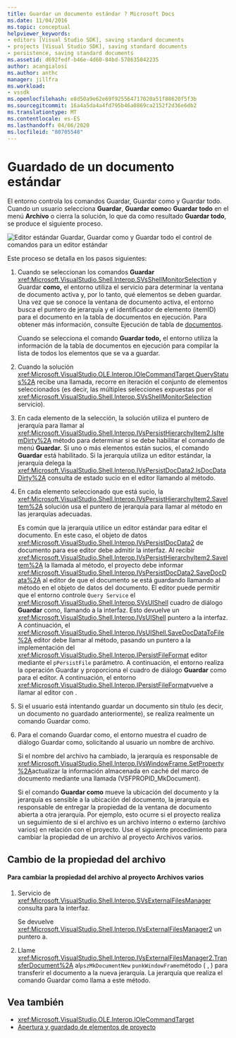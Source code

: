 ```yaml
---
title: Guardar un documento estándar ? Microsoft Docs
ms.date: 11/04/2016
ms.topic: conceptual
helpviewer_keywords:
- editors [Visual Studio SDK], saving standard documents
- projects [Visual Studio SDK], saving standard documents
- persistence, saving standard documents
ms.assetid: d692fedf-b46e-4d60-84bd-578635042235
author: acangialosi
ms.author: anthc
manager: jillfra
ms.workload:
- vssdk
ms.openlocfilehash: e8d50a9e62e69f925564717020a51f88620f5f3b
ms.sourcegitcommit: 16a4a5da4a4fd795b46a0869ca2152f2d36e6db2
ms.translationtype: MT
ms.contentlocale: es-ES
ms.lasthandoff: 04/06/2020
ms.locfileid: "80705548"
---
```

# <a name="saving-a-standard-document"></a>Guardado de un documento estándar
El entorno controla los comandos Guardar, Guardar como y Guardar todo. Cuando un usuario selecciona **Guardar**, **Guardar como**o **Guardar todo** en el menú **Archivo** o cierra la solución, lo que da como resultado **Guardar todo**, se produce el siguiente proceso.

 ![Editor estándar](../../extensibility/internals/media/public.gif "Público") Guardar, Guardar como y Guardar todo el control de comandos para un editor estándar

 Este proceso se detalla en los pasos siguientes:

1. Cuando se seleccionan los comandos **Guardar** <xref:Microsoft.VisualStudio.Shell.Interop.SVsShellMonitorSelection> y Guardar **como,** el entorno utiliza el servicio para determinar la ventana de documento activa y, por lo tanto, qué elementos se deben guardar. Una vez que se conoce la ventana de documento activa, el entorno busca el puntero de jerarquía y el identificador de elemento (itemID) para el documento en la tabla de documentos en ejecución. Para obtener más información, consulte Ejecución de tabla de [documentos](../../extensibility/internals/running-document-table.md).

    Cuando se selecciona el comando **Guardar todo,** el entorno utiliza la información de la tabla de documentos en ejecución para compilar la lista de todos los elementos que se va a guardar.

2. Cuando la solución <xref:Microsoft.VisualStudio.OLE.Interop.IOleCommandTarget.QueryStatus%2A> recibe una llamada, recorre en iteración el conjunto de elementos seleccionados (es decir, las múltiples selecciones expuestas por el <xref:Microsoft.VisualStudio.Shell.Interop.SVsShellMonitorSelection> servicio).

3. En cada elemento de la selección, la solución utiliza el puntero de jerarquía para llamar al <xref:Microsoft.VisualStudio.Shell.Interop.IVsPersistHierarchyItem2.IsItemDirty%2A> método para determinar si se debe habilitar el comando de menú **Guardar.** Si uno o más elementos están sucios, el comando **Guardar** está habilitado. Si la jerarquía utiliza un editor estándar, la jerarquía delega la <xref:Microsoft.VisualStudio.Shell.Interop.IVsPersistDocData2.IsDocDataDirty%2A> consulta de estado sucio en el editor llamando al método.

4. En cada elemento seleccionado que está sucio, la <xref:Microsoft.VisualStudio.Shell.Interop.IVsPersistHierarchyItem2.SaveItem%2A> solución usa el puntero de jerarquía para llamar al método en las jerarquías adecuadas.

    Es común que la jerarquía utilice un editor estándar para editar el documento. En este caso, el objeto de datos <xref:Microsoft.VisualStudio.Shell.Interop.IVsPersistDocData2> de documento para ese editor debe admitir la interfaz. Al recibir <xref:Microsoft.VisualStudio.Shell.Interop.IVsPersistHierarchyItem2.SaveItem%2A> la llamada al método, el proyecto debe informar <xref:Microsoft.VisualStudio.Shell.Interop.IVsPersistDocData2.SaveDocData%2A> al editor de que el documento se está guardando llamando al método en el objeto de datos del documento. El editor puede permitir que el entorno controle `Query Service` el <xref:Microsoft.VisualStudio.Shell.Interop.SVsUIShell> cuadro de diálogo **Guardar** como, llamando a la interfaz. Esto devuelve un <xref:Microsoft.VisualStudio.Shell.Interop.IVsUIShell> puntero a la interfaz. A continuación, el <xref:Microsoft.VisualStudio.Shell.Interop.IVsUIShell.SaveDocDataToFile%2A> editor debe llamar al método, pasando un puntero a la implementación del <xref:Microsoft.VisualStudio.Shell.Interop.IPersistFileFormat> editor mediante el `pPersistFile` parámetro. A continuación, el entorno realiza la operación Guardar y proporciona el cuadro de diálogo **Guardar** como para el editor. A continuación, el entorno <xref:Microsoft.VisualStudio.Shell.Interop.IPersistFileFormat>vuelve a llamar al editor con .

5. Si el usuario está intentando guardar un documento sin título (es decir, un documento no guardado anteriormente), se realiza realmente un comando Guardar como.

6. Para el comando Guardar como, el entorno muestra el cuadro de diálogo Guardar como, solicitando al usuario un nombre de archivo.

    Si el nombre del archivo ha cambiado, la jerarquía es responsable de <xref:Microsoft.VisualStudio.Shell.Interop.IVsWindowFrame.SetProperty%2A>actualizar la información almacenada en caché del marco de documento mediante una llamada (VSFPROPID_MkDocument).

   Si el comando **Guardar como** mueve la ubicación del documento y la jerarquía es sensible a la ubicación del documento, la jerarquía es responsable de entregar la propiedad de la ventana de documento abierta a otra jerarquía. Por ejemplo, esto ocurre si el proyecto realiza un seguimiento de si el archivo es un archivo interno o externo (archivo varios) en relación con el proyecto. Use el siguiente procedimiento para cambiar la propiedad de un archivo al proyecto Archivos varios.

## <a name="changing-file-ownership"></a>Cambio de la propiedad del archivo

#### <a name="to-change-file-ownership-to-the-miscellaneous-files-project"></a>Para cambiar la propiedad del archivo al proyecto Archivos varios

1. Servicio de <xref:Microsoft.VisualStudio.Shell.Interop.SVsExternalFilesManager> consulta para la interfaz.

     Se devuelve <xref:Microsoft.VisualStudio.Shell.Interop.IVsExternalFilesManager2> un puntero a.

2. Llame <xref:Microsoft.VisualStudio.Shell.Interop.IVsExternalFilesManager2.TransferDocument%2A> al`pszMkDocumentNew` `punkWindowFrame`método ( , ) para transferir el documento a la nueva jerarquía. La jerarquía que realiza el comando Guardar como llama a este método.

## <a name="see-also"></a>Vea también
- <xref:Microsoft.VisualStudio.OLE.Interop.IOleCommandTarget>
- [Apertura y guardado de elementos de proyecto](../../extensibility/internals/opening-and-saving-project-items.md)
